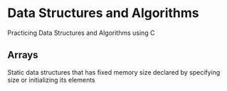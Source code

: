 # Data Structures and Algorithms

Practicing Data Structures and Algorithms using C

## Arrays

Static data structures that has fixed memory size declared by specifying size or initializing its elements